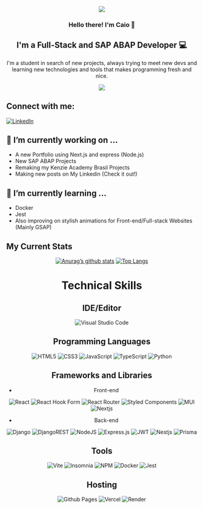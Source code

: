 <p align="center">
<img src="https://capsule-render.vercel.app/api?type=rounded&color=auto&height=300&section=header&text=Welcome!&fontSize=90" />

</p>




<h3 align="center">
Hello there! I'm Caio 👋
</h3>

<h2 align="center">
I'm a Full-Stack and SAP ABAP Developer 💻
</h2>
<p align="center">
I'm a student in search of new projects, always trying to meet new devs and learning new technologies and tools that makes programming fresh and nice.
</p>
<div align="center">
<img src="https://media3.giphy.com/media/GK6KacgGJZ4OgsgCAC/giphy.gif?cid=ecf05e470fsudqhb9fkcfr16srwaxjuhnkylz9714rjuy0zn&ep=v1_gifs_search&rid=giphy.gif&ct=g" />
</div>


## Connect with me:
<a href="https://www.linkedin.com/in/caiofragoso23/">

![LinkedIn](https://img.shields.io/badge/linkedin-%230077B5.svg?style=for-the-badge&logo=linkedin&logoColor=white)
</a>



## 🔭 I’m currently working on ...
- A new Portfolio using Next.js and express (Node.js)
- New SAP ABAP Projects
- Remaking my Kenzie Academy Brasil Projects
- Making new posts on My Linkedin (Check it out!)


## 🌱 I’m currently learning ...
- Docker
- Jest
- Also improving on stylish animations for Front-end/Full-stack Websites (Mainly GSAP)

## My Current Stats
<div align="center">

[![Anurag’s github stats](https://github-readme-stats.vercel.app/api?username=CaioFragoso23)](https://github.com/CaioFragoso23)
[![Top Langs](https://github-readme-stats.vercel.app/api/top-langs/?username=CaioFragoso23&layout=compact)](https://github.com/CaioFragoso23)
</div>


<div align="center">

# Technical Skills

<h2>
IDE/Editor
</h2> 

![Visual Studio Code](https://img.shields.io/badge/Visual%20Studio%20Code-0078d7.svg?style=for-the-badge&logo=visual-studio-code&logoColor=white)

<h2>
Programming Languages
</h2> 

![HTML5](https://img.shields.io/badge/html5-%23E34F26.svg?style=for-the-badge&logo=html5&logoColor=white)
![CSS3](https://img.shields.io/badge/css3-%231572B6.svg?style=for-the-badge&logo=css3&logoColor=white)
![JavaScript](https://img.shields.io/badge/javascript-%23323330.svg?style=for-the-badge&logo=javascript&logoColor=%23F7DF1E)
![TypeScript](https://img.shields.io/badge/typescript-%23007ACC.svg?style=for-the-badge&logo=typescript&logoColor=white)
![Python](https://img.shields.io/badge/python-3670A0?style=for-the-badge&logo=python&logoColor=ffdd54)

<h2>Frameworks and Libraries</h2>

- Front-end

![React](https://img.shields.io/badge/react-%2320232a.svg?style=for-the-badge&logo=react&logoColor=%2361DAFB)
![React Hook Form](https://img.shields.io/badge/React%20Hook%20Form-%23EC5990.svg?style=for-the-badge&logo=reacthookform&logoColor=white)
![React Router](https://img.shields.io/badge/React_Router-CA4245?style=for-the-badge&logo=react-router&logoColor=white)
![Styled Components](https://img.shields.io/badge/styled--components-DB7093?style=for-the-badge&logo=styled-components&logoColor=white)
![MUI](https://img.shields.io/badge/MUI-%230081CB.svg?style=for-the-badge&logo=mui&logoColor=white)
![Nextjs](https://img.shields.io/badge/next%20js-000000?style=for-the-badge&logo=nextdotjs&logoColor=white)

- Back-end

![Django](https://img.shields.io/badge/django-%23092E20.svg?style=for-the-badge&logo=django&logoColor=white)
![DjangoREST](https://img.shields.io/badge/DJANGO-REST-ff1709?style=for-the-badge&logo=django&logoColor=white&color=ff1709&labelColor=gray)
![NodeJS](https://img.shields.io/badge/node.js-6DA55F?style=for-the-badge&logo=node.js&logoColor=white)
![Express.js](https://img.shields.io/badge/express.js-%23404d59.svg?style=for-the-badge&logo=express&logoColor=%2361DAFB)
![JWT](https://img.shields.io/badge/JWT-black?style=for-the-badge&logo=JSON%20web%20tokens)
![Nestjs](https://img.shields.io/badge/nestjs-E0234E?style=for-the-badge&logo=nestjs&logoColor=white)
![Prisma](https://img.shields.io/badge/Prisma-3982CE?style=for-the-badge&logo=Prisma&logoColor=white)


<h2>Tools</h2>

![Vite](https://img.shields.io/badge/vite-%23646CFF.svg?style=for-the-badge&logo=vite&logoColor=white)
![Insomnia](https://img.shields.io/badge/Insomnia-black?style=for-the-badge&logo=insomnia&logoColor=5849BE)
![NPM](https://img.shields.io/badge/NPM-%23CB3837.svg?style=for-the-badge&logo=npm&logoColor=white)
![Docker](https://img.shields.io/badge/Docker-2CA5E0?style=for-the-badge&logo=docker&logoColor=white)
![Jest](https://img.shields.io/badge/Jest-C21325?style=for-the-badge&logo=jest&logoColor=white)

<h2>Hosting</h2> 

![Github Pages](https://img.shields.io/badge/github%20pages-121013?style=for-the-badge&logo=github&logoColor=white)
![Vercel](https://img.shields.io/badge/vercel-%23000000.svg?style=for-the-badge&logo=vercel&logoColor=white)
![Render](https://img.shields.io/badge/Render-%46E3B7.svg?style=for-the-badge&logo=render&logoColor=white)
</div>
<!--
**CaioFragoso23/CaioFragoso23** is a ✨ _special_ ✨ repository because its `README.md` (this file) appears on your GitHub profile.

Here are some ideas to get you started:

- 🔭 I’m currently working on ...
- 🌱 I’m currently learning ...
- 👯 I’m looking to collaborate on ...
- 🤔 I’m looking for help with ...
- 💬 Ask me about ...
- 📫 How to reach me: ...
- 😄 Pronouns: ...
- ⚡ Fun fact: ...
-->
